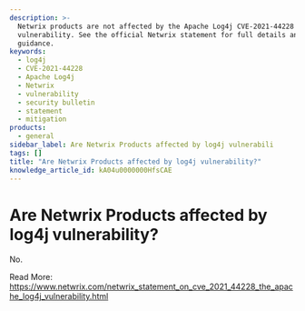 ```yaml
---
description: >-
  Netwrix products are not affected by the Apache Log4j CVE-2021-44228
  vulnerability. See the official Netwrix statement for full details and
  guidance.
keywords:
  - log4j
  - CVE-2021-44228
  - Apache Log4j
  - Netwrix
  - vulnerability
  - security bulletin
  - statement
  - mitigation
products:
  - general
sidebar_label: Are Netwrix Products affected by log4j vulnerabili
tags: []
title: "Are Netwrix Products affected by log4j vulnerability?"
knowledge_article_id: kA04u0000000HfsCAE
---
```


# Are Netwrix Products affected by log4j vulnerability?

No.

Read More: https://www.netwrix.com/netwrix_statement_on_cve_2021_44228_the_apache_log4j_vulnerability.html

